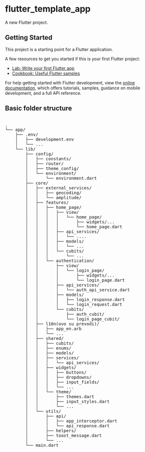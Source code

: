 # flutter_template_app

A new Flutter project.

## Getting Started

This project is a starting point for a Flutter application.

A few resources to get you started if this is your first Flutter project:

- [Lab: Write your first Flutter app](https://docs.flutter.dev/get-started/codelab)
- [Cookbook: Useful Flutter samples](https://docs.flutter.dev/cookbook)

For help getting started with Flutter development, view the
[online documentation](https://docs.flutter.dev/), which offers tutorials,
samples, guidance on mobile development, and a full API reference.

## Basic folder structure
<pre> 
.
└── app/
    ├── .env/
    │   ├── development.env
    │   └── ...
    └── lib/
        ├── config/
        │   ├── constants/
        │   ├── router/
        │   ├── theme_config/
        │   └── environment/
        │       └── environment.dart
        ├── core/
        │   ├── external_services/
        │   │   ├── geocoding/
        │   │   └── amplitude/
        │   ├── features/
        │   │   ├── home_page/
        │   │   │   ├── view/
        │   │   │   │   └── home_page/
        │   │   │   │       ├── widgets/...
        │   │   │   │       └── home_page.dart
        │   │   │   ├── api_services/
        │   │   │   │   └── ....
        │   │   │   ├── models/
        │   │   │   │   └── ...
        │   │   │   └── cubits/
        │   │   │       └── ...
        │   │   └── authentication/
        │   │       ├── view/
        │   │       │   └── login_page/
        │   │       │       ├── widgets/... 
        │   │       │       └── login_page.dart
        │   │       ├── api_services/
        │   │       │   └── auth_api_service.dart
        │   │       ├── models/
        │   │       │   ├── login_response.dart
        │   │       │   └── login_request.dart
        │   │       └── cubits/
        │   │           ├── auth_cubit/
        │   │           └── login_page_cubit/
        │   ├── l10n(ovo su prevodi)/
        │   │   ├── app_en.arb
        │   │   └── ...
        │   ├── shared/
        │   │   ├── cubits/
        │   │   ├── enums/
        │   │   ├── models/
        │   │   ├── services/
        │   │   │   └── api_services/
        │   │   ├── widgets/
        │   │   │   ├── buttons/
        │   │   │   ├── dropdowns/
        │   │   │   ├── input_fields/
        │   │   │   └── ...
        │   │   └── theme/
        │   │       ├── themes.dart
        │   │       ├── input_styles.dart
        │   │       └── ...
        │   └── utils/
        │       ├── api/
        │       │   ├── app_interceptor.dart
        │       │   └── api_response.dart
        │       ├── helpers/
        │       ├── toast_message.dart
        │       └── ...
        └── main.dart
</pre>

